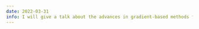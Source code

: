 ```yaml
---
date: 2022-03-31
info: I will give a talk about the advances in gradient-based methods for hyperparameters learning at the <a href="https://limos.fr/" target="_blank">LIMOS</a> (Université Clermont Auvergne) - <a href="/download/2022_seminar_LIMOS.pdf"><i class="far fa-file-pdf"></i> slides</a>
---
```


